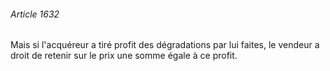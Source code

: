 ###### Article 1632

Mais si l'acquéreur a tiré profit des dégradations par lui faites, le vendeur a droit de retenir sur le prix une somme égale à ce profit.

